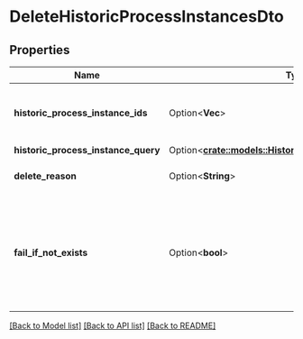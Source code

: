 # DeleteHistoricProcessInstancesDto

## Properties

Name | Type | Description | Notes
------------ | ------------- | ------------- | -------------
**historic_process_instance_ids** | Option<**Vec<String>**> | A list historic process instance ids to delete. | [optional]
**historic_process_instance_query** | Option<[**crate::models::HistoricProcessInstanceQueryDto**](HistoricProcessInstanceQueryDto.md)> |  | [optional]
**delete_reason** | Option<**String**> | A string with delete reason. | [optional]
**fail_if_not_exists** | Option<**bool**> | If set to `false`, the request will still be successful if one ore more of the process ids are not found. | [optional]

[[Back to Model list]](../README.md#documentation-for-models) [[Back to API list]](../README.md#documentation-for-api-endpoints) [[Back to README]](../README.md)


